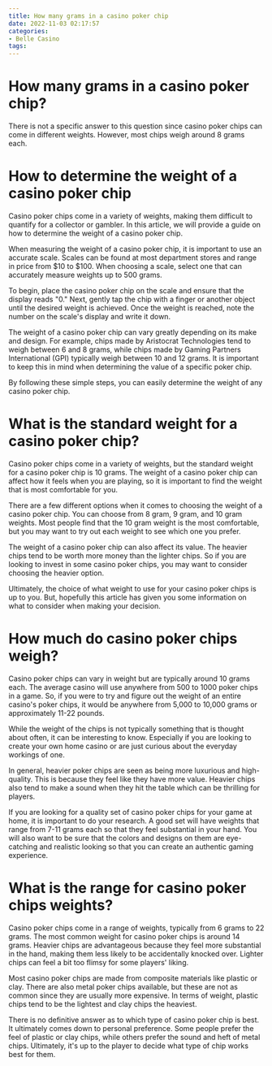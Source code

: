 ```yaml
---
title: How many grams in a casino poker chip 
date: 2022-11-03 02:17:57
categories:
- Belle Casino
tags:
---
```



#  How many grams in a casino poker chip? 

There is not a specific answer to this question since casino poker chips can come in different weights. However, most chips weigh around 8 grams each.

#  How to determine the weight of a casino poker chip 

Casino poker chips come in a variety of weights, making them difficult to quantify for a collector or gambler. In this article, we will provide a guide on how to determine the weight of a casino poker chip.

When measuring the weight of a casino poker chip, it is important to use an accurate scale. Scales can be found at most department stores and range in price from $10 to $100. When choosing a scale, select one that can accurately measure weights up to 500 grams.

To begin, place the casino poker chip on the scale and ensure that the display reads "0." Next, gently tap the chip with a finger or another object until the desired weight is achieved. Once the weight is reached, note the number on the scale's display and write it down.

The weight of a casino poker chip can vary greatly depending on its make and design. For example, chips made by Aristocrat Technologies tend to weigh between 6 and 8 grams, while chips made by Gaming Partners International (GPI) typically weigh between 10 and 12 grams. It is important to keep this in mind when determining the value of a specific poker chip.

By following these simple steps, you can easily determine the weight of any casino poker chip.

#  What is the standard weight for a casino poker chip? 

Casino poker chips come in a variety of weights, but the standard weight for a casino poker chip is 10 grams. The weight of a casino poker chip can affect how it feels when you are playing, so it is important to find the weight that is most comfortable for you.

There are a few different options when it comes to choosing the weight of a casino poker chip. You can choose from 8 gram, 9 gram, and 10 gram weights. Most people find that the 10 gram weight is the most comfortable, but you may want to try out each weight to see which one you prefer.

The weight of a casino poker chip can also affect its value. The heavier chips tend to be worth more money than the lighter chips. So if you are looking to invest in some casino poker chips, you may want to consider choosing the heavier option.

Ultimately, the choice of what weight to use for your casino poker chips is up to you. But, hopefully this article has given you some information on what to consider when making your decision.

#  How much do casino poker chips weigh? 
Casino poker chips can vary in weight but are typically around 10 grams each. The average casino will use anywhere from 500 to 1000 poker chips in a game. So, if you were to try and figure out the weight of an entire casino's poker chips, it would be anywhere from 5,000 to 10,000 grams or approximately 11-22 pounds. 

While the weight of the chips is not typically something that is thought about often, it can be interesting to know. Especially if you are looking to create your own home casino or are just curious about the everyday workings of one. 

In general, heavier poker chips are seen as being more luxurious and high-quality. This is because they feel like they have more value. Heavier chips also tend to make a sound when they hit the table which can be thrilling for players. 

If you are looking for a quality set of casino poker chips for your game at home, it is important to do your research. A good set will have weights that range from 7-11 grams each so that they feel substantial in your hand. You will also want to be sure that the colors and designs on them are eye-catching and realistic looking so that you can create an authentic gaming experience.

#  What is the range for casino poker chips weights?

Casino poker chips come in a range of weights, typically from 6 grams to 22 grams. The most common weight for casino poker chips is around 14 grams. Heavier chips are advantageous because they feel more substantial in the hand, making them less likely to be accidentally knocked over. Lighter chips can feel a bit too flimsy for some players' liking. 

Most casino poker chips are made from composite materials like plastic or clay. There are also metal poker chips available, but these are not as common since they are usually more expensive. In terms of weight, plastic chips tend to be the lightest and clay chips the heaviest. 

There is no definitive answer as to which type of casino poker chip is best. It ultimately comes down to personal preference. Some people prefer the feel of plastic or clay chips, while others prefer the sound and heft of metal chips. Ultimately, it's up to the player to decide what type of chip works best for them.